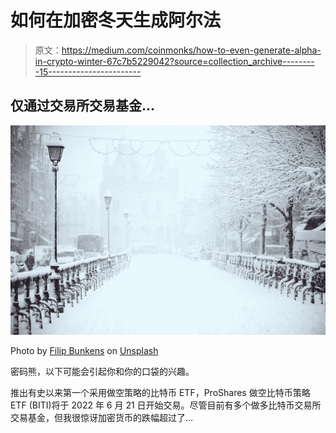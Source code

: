 # 如何在加密冬天生成阿尔法

> 原文：<https://medium.com/coinmonks/how-to-even-generate-alpha-in-crypto-winter-67c7b5229042?source=collection_archive---------15----------------------->

## 仅通过交易所交易基金…

![](img/bb6e550e6d227cd0cfbb228a255f82be.png)

Photo by [Filip Bunkens](https://unsplash.com/@thebeardbe?utm_source=medium&utm_medium=referral) on [Unsplash](https://unsplash.com?utm_source=medium&utm_medium=referral)

密码熊，以下可能会引起你和你的口袋的兴趣。

推出有史以来第一个采用做空策略的比特币 ETF，ProShares 做空比特币策略 ETF (BITI)将于 2022 年 6 月 21 日开始交易。尽管目前有多个做多比特币交易所交易基金，但我很惊讶加密货币的跌幅超过了…